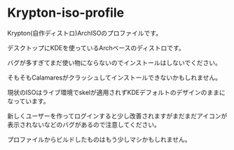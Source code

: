 # Krypton-iso-profile

Krypton(自作ディストロ)ArchISOのプロファイルです。

デスクトップにKDEを使っているArchベースのディストロです。

バグが多すぎてまだ使い物にならないのでインストールはしないでください。

そもそもCalamaresがクラッシュしてインストールできないかもしれません。

現状のISOはライブ環境でskelが適用されずKDEデフォルトのデザインのままになっています。

新しくユーザーを作ってログインすると少し改善されますがまだまだアイコンが表示されないなどのバグがあるので注意してください。

プロファイルからビルドしたものはもう少しマシかもしれません。
